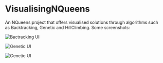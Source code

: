 # VisualisingNQueens
An NQueens project that offers visualised solutions through algorithms such as Backtracking, Genetic and HillClimbing.
Some screenshots:

![Bactracking UI](https://raw.githubusercontent.com/Sleuthing/VisualisingNQueens/master/Samples/Backtracking.png)

![Genetic UI](https://raw.githubusercontent.com/Sleuthing/VisualisingNQueens/master/Samples/GeneticAfter.png)

![Genetic UI](https://raw.githubusercontent.com/Sleuthing/VisualisingNQueens/master/Samples/GeneticPreAfter.png)
